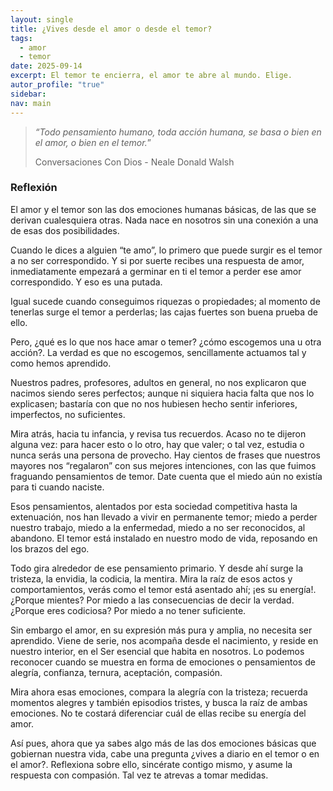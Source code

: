 ```yaml
---
layout: single
title: ¿Vives desde el amor o desde el temor?
tags:
  - amor
  - temor
date: 2025-09-14
excerpt: El temor te encierra, el amor te abre al mundo. Elige.
autor_profile: "true"
sidebar:
nav: main
---
```



> *“Todo pensamiento humano, toda acción humana, se basa o bien en el amor, o bien en el temor.*”
> 
> Conversaciones Con Dios - Neale Donald Walsh
 
### Reflexión
El amor y el temor son las dos emociones humanas básicas, de las que se derivan cualesquiera otras. Nada nace en nosotros sin una conexión a una de esas dos posibilidades.

Cuando le dices a alguien “te amo”, lo primero que puede surgir es el temor a no ser correspondido. Y si por suerte recibes una respuesta de amor, inmediatamente empezará a germinar en ti el temor a perder ese amor correspondido. Y eso es una putada.

Igual sucede cuando conseguimos riquezas o propiedades; al momento de tenerlas surge el temor a perderlas; las cajas fuertes son buena prueba de ello.

Pero, ¿qué es lo que nos hace amar o temer? ¿cómo escogemos una u otra acción?. La verdad es que no escogemos, sencillamente actuamos tal y como hemos aprendido.

Nuestros padres, profesores, adultos en general, no nos explicaron que nacimos siendo seres perfectos; aunque ni siquiera hacia falta que nos lo explicasen; bastaría con que no nos hubiesen hecho sentir inferiores, imperfectos, no suficientes.

Mira atrás, hacia tu infancia, y revisa tus recuerdos. Acaso no te dijeron  alguna vez: para hacer esto o lo otro, hay que valer; o tal vez, estudia o nunca serás una persona de provecho. Hay cientos de frases que nuestros mayores nos “regalaron” con sus mejores intenciones, con las que fuimos fraguando pensamientos de temor. Date cuenta que el miedo aún no existía para ti cuando naciste.

Esos pensamientos, alentados por esta sociedad competitiva hasta la extenuación, nos han llevado a vivir en permanente temor; miedo a perder nuestro trabajo, miedo a la enfermedad, miedo a no ser reconocidos, al abandono. El temor está instalado en nuestro modo de vida, reposando en los brazos del ego.

Todo gira alrededor de ese pensamiento primario. Y desde ahí surge la tristeza, la envidia, la codicia, la mentira. Mira la raíz de esos actos y comportamientos, verás como el temor está asentado ahí; ¡es su energía!. 
¿Porque mientes? Por miedo a las consecuencias de decir la verdad.
¿Porque eres codiciosa? Por miedo a no tener suficiente.

Sin embargo el amor, en su expresión más pura y amplia, no necesita ser aprendido. Viene de serie, nos acompaña desde el nacimiento, y reside en nuestro interior, en el Ser esencial que habita en nosotros. Lo podemos reconocer cuando se muestra en forma de emociones o pensamientos de alegría, confianza, ternura, aceptación, compasión. 

Mira ahora esas emociones, compara la alegría con la tristeza; recuerda momentos alegres y también episodios tristes, y busca la raíz de ambas emociones. No te costará diferenciar cuál de ellas recibe su energía del amor.

Así pues, ahora que ya sabes algo más de las dos emociones básicas que gobiernan nuestra vida, cabe una pregunta ¿vives a diario en el temor o en el amor?. Reflexiona sobre ello, sincérate contigo mismo, y asume la respuesta con compasión. Tal vez te atrevas a tomar medidas.


